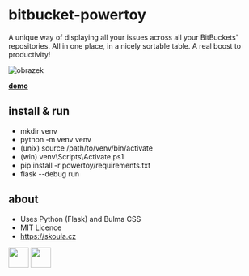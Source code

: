 # bitbucket-powertoy
A unique way of displaying all your issues across all your BitBuckets' repositories. All in one place, in a nicely sortable table. A real boost to productivity!

![obrazek](https://user-images.githubusercontent.com/5922575/170380860-7b8bfae5-33a6-4d96-ac39-9fa136070aa5.png)

**[demo](https://bitbucket.skoula.cz)**



## install & run
* mkdir venv
* python -m venv venv
* (unix) source /path/to/venv/bin/activate
* (win) venv\Scripts\Activate.ps1
* pip install -r powertoy/requirements.txt
* flask --debug run


## about
* Uses Python (Flask) and Bulma CSS
* MIT Licence
* https://skoula.cz


<a href="https://www.buymeacoffee.com/mskoula"><img src="https://www.buymeacoffee.com/assets/img/guidelines/download-assets-sm-1.svg" height="40"></a>
<a href="https://paypal.me/truehipstercz?country.x=CZ&locale.x=en_US"><img src="https://raw.githubusercontent.com/andreostrovsky/donate-with-paypal/master/blue.svg" height="40"></a>
